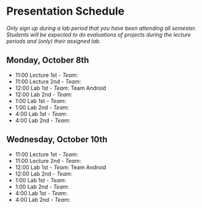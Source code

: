 Presentation Schedule
=====================
*Only sign up during a lab period that you have been attending all semester. Students will be expected to do evaluations of projects during the lecture periods and (only) their assigned lab.*


Monday, October 8th
-------------------

  * 11:00 Lecture 1st - *Team*: 
  * 11:00 Lecture 2nd - *Team*: 
  * 12:00 Lab 1st - *Team*: Team Android
  * 12:00 Lab 2nd - *Team*: 
  * 1:00 Lab 1st - *Team*: 
  * 1:00 Lab 2nd - *Team*: 
  * 4:00 Lab 1st - *Team*: 
  * 4:00 Lab 2nd - *Team*:


Wednesday, October 10th
-----------------------

  * 11:00 Lecture 1st - *Team*: 
  * 11:00 Lecture 2nd - *Team*: 
  * 12:00 Lab 1st - *Team*: Team Android
  * 12:00 Lab 2nd - *Team*:
  * 1:00 Lab 1st - *Team*: 
  * 1:00 Lab 2nd - *Team*: 
  * 4:00 Lab 1st - *Team*: 
  * 4:00 Lab 2nd - *Team*:
